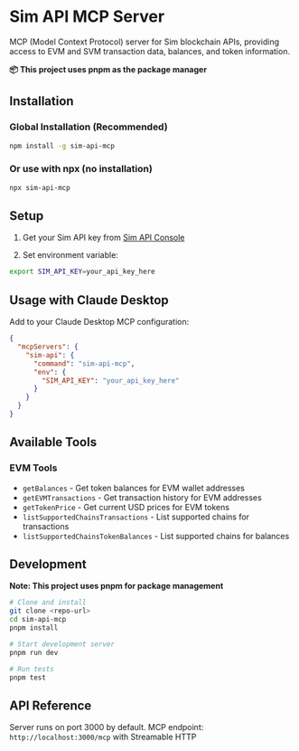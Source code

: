 # Sim API MCP Server

MCP (Model Context Protocol) server for Sim blockchain APIs, providing access to EVM and SVM transaction data, balances, and token information.

**📦 This project uses pnpm as the package manager**

## Installation

### Global Installation (Recommended)
```bash
npm install -g sim-api-mcp
```

### Or use with npx (no installation)
```bash
npx sim-api-mcp
```

## Setup

1. Get your Sim API key from [Sim API Console](https://console.sim.dune.com)

2. Set environment variable:
```bash
export SIM_API_KEY=your_api_key_here
```

## Usage with Claude Desktop

Add to your Claude Desktop MCP configuration:

```json
{
  "mcpServers": {
    "sim-api": {
      "command": "sim-api-mcp",
      "env": {
        "SIM_API_KEY": "your_api_key_here"
      }
    }
  }
}
```

## Available Tools

### EVM Tools
- `getBalances` - Get token balances for EVM wallet addresses
- `getEVMTransactions` - Get transaction history for EVM addresses
- `getTokenPrice` - Get current USD prices for EVM tokens
- `listSupportedChainsTransactions` - List supported chains for transactions
- `listSupportedChainsTokenBalances` - List supported chains for balances

## Development

**Note: This project uses pnpm for package management**

```bash
# Clone and install
git clone <repo-url>
cd sim-api-mcp
pnpm install

# Start development server
pnpm run dev

# Run tests
pnpm test
```

## API Reference

Server runs on port 3000 by default. MCP endpoint: `http://localhost:3000/mcp` with Streamable HTTP